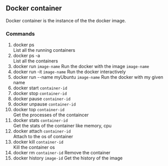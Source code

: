 ## Docker container
Docker container is the instance of the the docker image.

### Commands
1. docker ps  
   List all the running containers
2. docker ps -a  
   List all the containers
3. docker run `image-name`
   Run the docker with the image `image-name`
4. docker run -it `image-name`
   Run the docker interactively
5. docker run --name myUbuntu `image-name`
   Run the docker with my given name
6. docker start `container-id`
7. docker stop `container-id`
8. docker pause `container-id`
9. docker unpause `container-id`
10. docker top `container-id`  
    Get the processes of the containcer
11. docker stats `container-id`  
    Get the stats of the container like memory, cpu
12. docker attach `container-id`  
    Attach to the os of container
13. docker kill `container-id`  
    Kill the container os
14. docker rm `container-id`
    Remove the container
15. docker history `image-id`
    Get the history of the image
